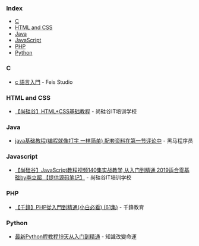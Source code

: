 ### Index

* [C](#c)
* [HTML and CSS](#html-and-css)
* [Java](#java)
* [JavaScript](#javascript)
* [PHP](#php)
* [Python](#python)

### C

* [c 語言入門](https://youtube.com/playlist?list=PLY_qIufNHc293YnIjVeEwNDuqGo8y2Emx) - Feis Studio


### HTML and CSS

* [【尚硅谷】HTML+CSS基础教程](https://youtube.com/playlist?list=PLmOn9nNkQxJHcQxkxxZ36S9t_86QNgWvG) - 尚硅谷IT培训学校


### Java

* [java基础教程(编程就像打字 一样简单) 配套资料在第一节评论中](https://youtube.com/playlist?list=PLD3Xyx6ef38yAdTNXD7ntDlaarf8NEoZ4) - 黑马程序员


### Javascript 

* [【尚硅谷】JavaScript教程视频140集实战教学,从入门到精通 2019适合零基础by李立超 【提供源码笔记】](https://youtube.com/playlist?list=PLmOn9nNkQxJFubqN777c_nScnJ4dpEYMT) - 尚硅谷IT培训学校


### PHP

* [【千鋒】PHP從入門到精通(小白必看) (61集)](https://youtube.com/playlist?list=PLwDQt7s1o9J5GTaWfqHG_Ob89bxFeKyn3) - 千鋒教育


### Python

* [最新Python程教程19天从入门到精通](https://youtube.com/playlist?list=PLVyDH2ns1F75k1hvD2apA0DwI3XMiSDqp) - 知識改變命運
